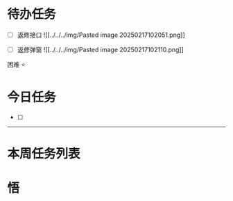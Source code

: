 # 待办任务
- [ ] 返修接口
![[../../../img/Pasted image 20250217102051.png]]

- [ ] 返修弹窗
![[../../../img/Pasted image 20250217102110.png]]


困难
⭐

# 今日任务
- [ ] 




------
# 本周任务列表



# 悟